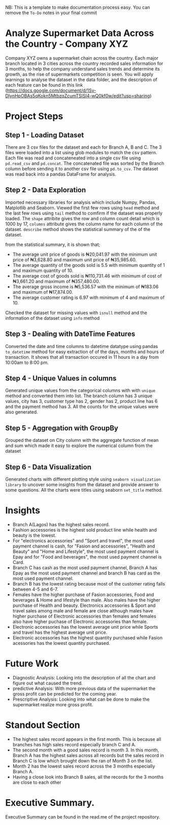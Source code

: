 NB: This is a template to make documentation process easy. You can remove the `To-Do` notes in your final commit

# Analyze Supermarket Data Across the Country - Company XYZ

Company XYZ owns a supermarket chain across the country. Each major branch located in 3 cities across the country recorded sales information for 3 months, to help the company understand sales trends and determine its growth, as the rise of supermarkets competition is seen.
You will apply learnings to analyse the dataset in the data folder, and the description of each feature can be found in this link (https://docs.google.com/document/d/1Sv-DlynHpOBAs5qKokn5MtbzqZcumTSlSI4-wQ0kf0w/edit?usp=sharing)

# Project Steps

## Step 1 - Loading Dataset
There are 3 csv files for the dataset and each for Branch A, B and C. The 3 files were loaded into a list using glob modules to match the csv pattern. Each file was read and concateneated into a single csv file using `pd.read_csv` and `pd.concat`. The concatenated file was sorted by the Branch column before sending it to another csv file using `pd.to_csv`. The dataset was read back into a pandas DataFrame for analysis.

## Step 2 - Data Exploration
Imported necessary libraries for analysis which include Numpy, Pandas, Matplotlib and Seaborn.
Viewed the first few rows using `head` method and the last few rows using `tail` method to comfirm if the dataset was properly loaded. The `shape` attribite gives the row and column count detail which is 1000 by 17, `columns` attribute gives the column name for each column of the dataset. `describe` method shows the statistical summary of the of the dataset.

from the statistical summary, it is shown that;
- The average unit price of goods is ₦20,041.97 with the minimum unit price of ₦3,628.80 and maximum unit price of ₦35,985.60.
- The average quantity of the goods sold is 5.5 with minimum quantity of 1 and maximum quantity of 10.
- The average cost of goods sold is ₦110,731.46 with minimum of cost of ₦3,661.20 and maximum of ₦357,480.00.
- The average gross income is ₦5,536.57 with the minimum of ₦183.06 and maximum of ₦17,874.00.
- The average customer rating is 6.97 with minimum of 4 and maximum of 10.

Checked the dataset for missing values with `isnull` method and the information of the dataset using `info` method

## Step 3 - Dealing with DateTime Features
Converted the date and time columns to datetime datatype using pandas `to_datetime` method for easy extraction of of the days, months and hours of transaction. It shows that all transaction occured in 11 hours in a day from 10:00am to 8:00 pm.

## Step 4 - Unique Values in columns
Generated unique values from the categorical columns with with `unique` method and converted them into list. The branch column has 3 unique values, city has 3, customer type has 2, gender has 2, product line has 6 and the payment method has 3. All the counts for the unique values were also generated.

## Step 5 - Aggregation with GroupBy
Grouped the dataset on City column with the aggregate function of mean and sum which made it easy to explore the numerical column from the dataset

## Step 6 - Data Visualization
Generated charts with different plotting style using `seaborn visualization library` to uncover some insights from the dataset and provide answer to some questions. All the charts were titles using seaborn `set_title` method.
# Insights
- Branch A(Lagos) has the highest sales record.
- Fashion accessories is the highest sold product line while health and beauty is the lowest.
- For "electronics accessories" and "Sport and travel", the most used payment channel is cash, for "Fasion and accessories", "Health and Beauty" and "Home and Lifestyle", the most used payment channel is Epay and for "Food and beverages", the most used payment channel is Card.
- Branch C has cash as the most used payment channel, Branch A has Epay as the most used payment channel and branch B has card as the most used payment channel.
- Branch B has the lowest rating because most of the customer rating falls between 4-5 and 6-7.
- Females have the higher purchase of Fasion accessories, Food and beverages & Home and lifestyle than male. Also males have the higher purchase of Health and beauty.
Electronics accessories & Sport and travel sales among male and female are close although males have higher purchase of Electronic accessories than females and females also have higher puchase of Electronic accessories than female.
- Electronic accessories has the lowest average unit price while Sports and travel has the highest average unit price.
- Electronic accessories has the highest quantity purchased while Fasion acessories has the lowest quantity purchased.

# Future Work
- Diagnostic Analysis: Looking into the description of all the chart and figure out what caused the trend.
- predictive Analysis: With more previous data of the supermarket the gross profit can be predicted for the coming year.
- Prescriptive Analysis: Looking into what can be done to make the supermarket realize more gross profit.
# Standout Section
- The highest sales record appears in the first month. This is because all branches has high sales record especially branch C and A.
- The second month with a good sales record is month 3. In this month, Branch A has the highest sales across all records but the sales record in Branch C is low which brought down the ran of Month 3 on the list.
- Month 2 has the lowest sales record across the 3 months especially Branch A.
- Having a close look into Branch B sales, all the records for the 3 months are close to each other
# Executive Summary.
Executive Summary can be found in the read.me of the project repository.